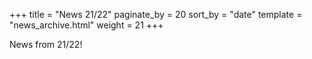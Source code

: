 +++
title = "News 21/22"
paginate_by = 20
sort_by = "date"
template = "news_archive.html"
weight = 21
+++

News from 21/22!

